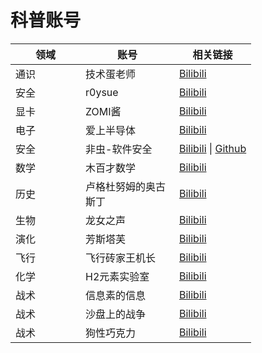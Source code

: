 # 科普账号



<table><thead><tr><th width="96">领域</th><th width="134">账号</th><th>相关链接</th></tr></thead><tbody><tr><td>通识</td><td>技术蛋老师</td><td><a href="https://space.bilibili.com/327247876">Bilibili</a></td></tr><tr><td>安全</td><td>r0ysue</td><td><a href="https://space.bilibili.com/31025974">Bilibili</a></td></tr><tr><td>显卡</td><td>ZOMI酱</td><td><a href="https://space.bilibili.com/517221395">Bilibili</a></td></tr><tr><td>电子</td><td>爱上半导体</td><td><a href="https://space.bilibili.com/395188578/video">Bilibili</a></td></tr><tr><td>安全</td><td>非虫-软件安全</td><td><a href="https://space.bilibili.com/6013655">Bilibili</a> | <a href="https://github.com/feicong/ebpf-course">Github</a></td></tr><tr><td>数学</td><td>木百才数学</td><td><a href="https://space.bilibili.com/107977458">Bilibili</a></td></tr><tr><td>历史</td><td>卢格杜努姆的奥古斯丁</td><td><a href="https://space.bilibili.com/1346921">Bilibili</a></td></tr><tr><td>生物</td><td>龙女之声</td><td><a href="https://space.bilibili.com/18706318">Bilibili</a></td></tr><tr><td>演化</td><td>芳斯塔芙</td><td><a href="https://space.bilibili.com/72270557">Bilibili</a></td></tr><tr><td>飞行</td><td>飞行砖家王机长</td><td><a href="https://space.bilibili.com/178960010">Bilibili</a></td></tr><tr><td>化学</td><td>H2元素实验室</td><td><a href="https://space.bilibili.com/414878461">Bilibili</a> </td></tr><tr><td>战术</td><td>信息素的信息</td><td><a href="https://space.bilibili.com/44412187">Bilibili</a></td></tr><tr><td>战术</td><td>沙盘上的战争</td><td><a href="https://space.bilibili.com/612194373">Bilibili</a></td></tr><tr><td>战术</td><td>狗性巧克力</td><td><a href="https://space.bilibili.com/440798355">Bilibili</a> </td></tr></tbody></table>
